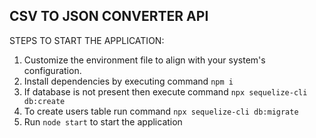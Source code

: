 ## CSV TO JSON CONVERTER API

STEPS TO START THE APPLICATION:

1. Customize the environment file to align with your system's configuration.
2. Install dependencies by executing command `npm i`
3. If database is not present then execute command `npx sequelize-cli db:create`
4. To create users table run command `npx sequelize-cli db:migrate` 
5. Run `node start` to start the application
